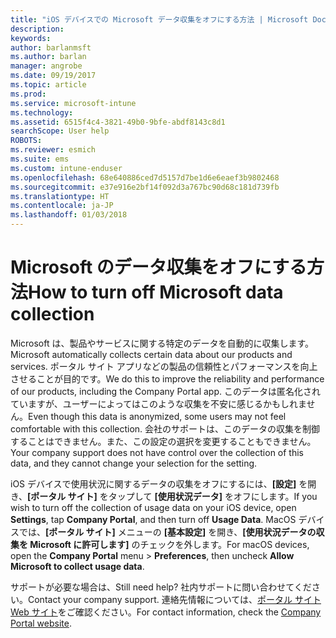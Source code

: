 ```yaml
---
title: "iOS デバイスでの Microsoft データ収集をオフにする方法 | Microsoft Docs"
description: 
keywords: 
author: barlanmsft
ms.author: barlan
manager: angrobe
ms.date: 09/19/2017
ms.topic: article
ms.prod: 
ms.service: microsoft-intune
ms.technology: 
ms.assetid: 6515f4c4-3821-49b0-9bfe-abdf8143c8d1
searchScope: User help
ROBOTS: 
ms.reviewer: esmich
ms.suite: ems
ms.custom: intune-enduser
ms.openlocfilehash: 68e640886ced7d5157d7be1d6e6eaef3b9802468
ms.sourcegitcommit: e37e916e2bf14f092d3a767bc90d68c181d739fb
ms.translationtype: HT
ms.contentlocale: ja-JP
ms.lasthandoff: 01/03/2018
---
```

# <a name="how-to-turn-off-microsoft-data-collection"></a><span data-ttu-id="1fd62-102">Microsoft のデータ収集をオフにする方法</span><span class="sxs-lookup"><span data-stu-id="1fd62-102">How to turn off Microsoft data collection</span></span>

<span data-ttu-id="1fd62-103">Microsoft は、製品やサービスに関する特定のデータを自動的に収集します。</span><span class="sxs-lookup"><span data-stu-id="1fd62-103">Microsoft automatically collects certain data about our products and services.</span></span> <span data-ttu-id="1fd62-104">ポータル サイト アプリなどの製品の信頼性とパフォーマンスを向上させることが目的です。</span><span class="sxs-lookup"><span data-stu-id="1fd62-104">We do this to improve the reliability and performance of our products, including the Company Portal app.</span></span> <span data-ttu-id="1fd62-105">このデータは匿名化されていますが、ユーザーによってはこのような収集を不安に感じるかもしれません。</span><span class="sxs-lookup"><span data-stu-id="1fd62-105">Even though this data is anonymized, some users may not feel comfortable with this collection.</span></span> <span data-ttu-id="1fd62-106">会社のサポートは、このデータの収集を制御することはできません。また、この設定の選択を変更することもできません。</span><span class="sxs-lookup"><span data-stu-id="1fd62-106">Your company support does not have control over the collection of this data, and they cannot change your selection for the setting.</span></span>

<span data-ttu-id="1fd62-107">iOS デバイスで使用状況に関するデータの収集をオフにするには、**[設定]** を開き、**[ポータル サイト]** をタップして **[使用状況データ]** をオフにします。</span><span class="sxs-lookup"><span data-stu-id="1fd62-107">If you wish to turn off the collection of usage data on your iOS device, open **Settings**, tap **Company Portal**, and then turn off **Usage Data**.</span></span> <span data-ttu-id="1fd62-108">MacOS デバイスでは、**[ポータル サイト]** メニューの **[基本設定]** を開き、**[使用状況データの収集を Microsoft に許可します]** のチェックを外します。</span><span class="sxs-lookup"><span data-stu-id="1fd62-108">For macOS devices, open the **Company Portal** menu > **Preferences**, then uncheck **Allow Microsoft to collect usage data**.</span></span>

<span data-ttu-id="1fd62-109">サポートが必要な場合は、</span><span class="sxs-lookup"><span data-stu-id="1fd62-109">Still need help?</span></span> <span data-ttu-id="1fd62-110">社内サポートに問い合わせてください。</span><span class="sxs-lookup"><span data-stu-id="1fd62-110">Contact your company support.</span></span> <span data-ttu-id="1fd62-111">連絡先情報については、[ポータル サイト Web サイト](https://portal.manage.microsoft.com#HelpDeskDialog)をご確認ください。</span><span class="sxs-lookup"><span data-stu-id="1fd62-111">For contact information, check the [Company Portal website](https://portal.manage.microsoft.com#HelpDeskDialog).</span></span>
